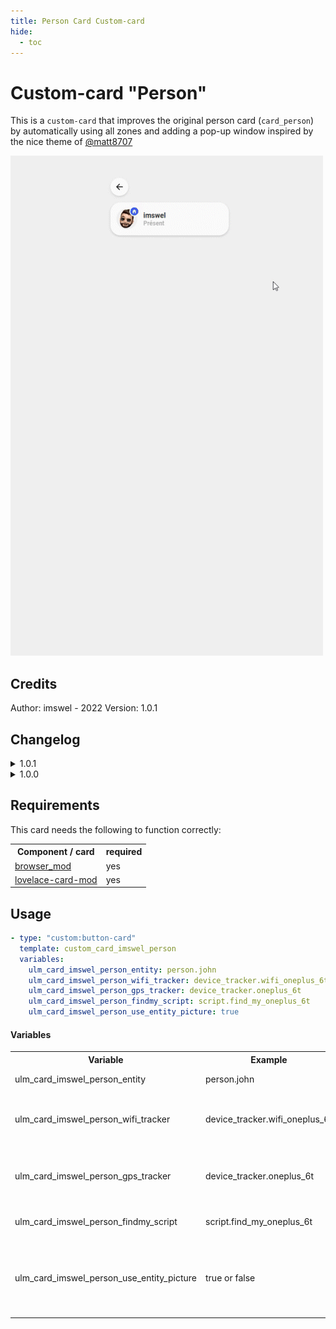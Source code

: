 ```yaml
---
title: Person Card Custom-card
hide:
  - toc
---
```

<!-- markdownlint-disable MD046 -->

# Custom-card "Person"

This is a `custom-card` that improves the original person card (`card_person`) by automatically using all zones and adding a pop-up window inspired by the nice theme of [@matt8707](https://github.com/matt8707/hass-config)

![Generic](../../docs/assets/img/custom_card_imswel_person.gif)

## Credits

Author: imswel - 2022
Version: 1.0.1

## Changelog

<details>
  <summary>1.0.1</summary>
  Breaking change: removed variable for zones, instead load all zones automatically.
</details>
<details>
  <summary>1.0.0</summary>
  Initial release
</details>

## Requirements

This card needs the following to function correctly:
<table>
  <tr>
    <th>Component / card</th>
    <th>required</th>
  </tr>
  <tr>
    <td><a href="https://github.com/thomasloven/hass-browser_mod">browser_mod</a></td>
    <td>yes</td>
  </tr>
  <tr>
    <td><a href="https://github.com/thomasloven/lovelace-card-mod">lovelace-card-mod</a></td>
    <td>yes</td>
  </tr>
</table>

## Usage

```yaml
- type: "custom:button-card"
  template: custom_card_imswel_person
  variables:
    ulm_card_imswel_person_entity: person.john
    ulm_card_imswel_person_wifi_tracker: device_tracker.wifi_oneplus_6t
    ulm_card_imswel_person_gps_tracker: device_tracker.oneplus_6t
    ulm_card_imswel_person_findmy_script: script.find_my_oneplus_6t
    ulm_card_imswel_person_use_entity_picture: true
```

#### Variables

<table>
  <tr>
    <th>Variable</th>
    <th>Example</th>
    <th>Required</th>
    <th>Explanation</th>
  </tr>
  <tr>
    <td>ulm_card_imswel_person_entity</td>
    <td>person.john</td>
    <td>yes</td>
    <td>The person entity</td>
  </tr>
  <tr>
    <td>ulm_card_imswel_person_wifi_tracker</td>
    <td>device_tracker.wifi_oneplus_6t</td>
    <td>yes</td>
    <td>A device_tracker entity of the person based on wifi</td>
  </tr>
  <tr>
    <td>ulm_card_imswel_person_gps_tracker</td>
    <td>device_tracker.oneplus_6t</td>
    <td>yes</td>
    <td>A device_tracker entity of the person based on location</td>
  </tr>
  <tr>
    <td>ulm_card_imswel_person_findmy_script</td>
    <td>script.find_my_oneplus_6t</td>
    <td>yes</td>
    <td>A script entity that make ring your phone</td>
  </tr>
  <tr>
    <td>ulm_card_imswel_person_use_entity_picture</td>
    <td>true or false</td>
    <td>no</td>
    <td>If true, shows the entity picture from your user instead of the icon. Default is false</td>
  </tr>
</table>
